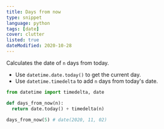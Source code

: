 ```yaml
---
title: Days from now
type: snippet
language: python
tags: [date]
cover: clutter
listed: true
dateModified: 2020-10-28
---
```


Calculates the date of `n` days from today.

- Use `datetime.date.today()` to get the current day.
- Use `datetime.timedelta` to add `n` days from today's date.

```py
from datetime import timedelta, date

def days_from_now(n):
  return date.today() + timedelta(n)

days_from_now(5) # date(2020, 11, 02)
```
